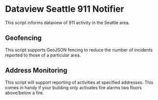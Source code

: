 Dataview Seattle 911 Notifier
============================

This script informs dataview of 911 activity in the Seattle area.

Geofencing
----
This script supports GeoJSON fencing to reduce the number of incidents reported to those of a particular area.


Address Monitoring
----
This script will support reporting of activities at specified addresses. This comes in handy if your building only activates fire alarms two floors above/below a fire.